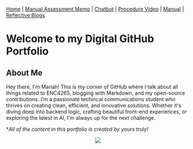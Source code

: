[Home](index.md) | [Manual Assessment Memo](manual_assessment_memo.md) | [Chatbot](chatbot.md) | [Procedure Video](procedure_video.md) | [Manual](manual.md) | [Reflective Blogs](reflective_blogs.md) 

# Welcome to my Digital GitHub Portfolio 

## About Me 
Hey there, I'm Mariah! This is my corner of GitHub where I talk about all things related to ENC4265, blogging with Markdown, and my open-source contributions. I’m a passionate techincal communications student who thrives on creating clean, efficient, and innovative solutions. Whether it's diving deep into backend logic, crafting beautiful front-end experiences, or exploring the latest in AI, I'm always up for the next challenge.

**All of the content in this portfolio is created by yours truly!*

<center><img src="https://i0.wp.com/mariahtmartin.com/wp-content/uploads/2024/04/IMG_3084-scaled.jpg?resize=1152%2C1536&ssl=1"></center>
